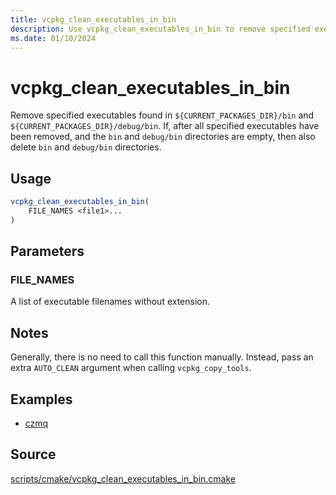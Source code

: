 ```yaml
---
title: vcpkg_clean_executables_in_bin
description: Use vcpkg_clean_executables_in_bin to remove specified executables.
ms.date: 01/10/2024
---
```

# vcpkg_clean_executables_in_bin

Remove specified executables found in `${CURRENT_PACKAGES_DIR}/bin` and `${CURRENT_PACKAGES_DIR}/debug/bin`. If, after all specified executables have been removed, and the `bin` and `debug/bin` directories are empty, then also delete `bin` and `debug/bin` directories.

## Usage

```cmake
vcpkg_clean_executables_in_bin(
    FILE_NAMES <file1>...
)
```

## Parameters

### FILE_NAMES

A list of executable filenames without extension.

## Notes

Generally, there is no need to call this function manually. Instead, pass an extra `AUTO_CLEAN` argument when calling `vcpkg_copy_tools`.

## Examples

- [czmq](https://github.com/microsoft/vcpkg/blob/master/ports/czmq/portfile.cmake)

## Source

[scripts/cmake/vcpkg\_clean\_executables\_in\_bin.cmake](https://github.com/Microsoft/vcpkg/blob/master/scripts/cmake/vcpkg_clean_executables_in_bin.cmake)
